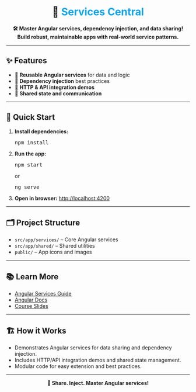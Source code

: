 <h1 align="center">🔗 <span style="color:#0EA5E9">Services Central</span></h1>

<p align="center">
  <b>🛠️ Master Angular services, dependency injection, and data sharing!<br>Build robust, maintainable apps with real-world service patterns.</b>
</p>

---

## ✨ Features

- 🔗 <b>Reusable Angular services</b> for data and logic
- 🔄 <b>Dependency injection</b> best practices
- 📡 <b>HTTP & API integration demos</b>
- 🧩 <b>Shared state and communication</b>

---

## 🚀 Quick Start

1. <b>Install dependencies:</b>
   <pre>npm install</pre>
2. <b>Run the app:</b>
   <pre>npm start</pre>
   or
   <pre>ng serve</pre>
3. <b>Open in browser:</b>
   <a href="http://localhost:4200">http://localhost:4200</a>

---

## 🗂️ Project Structure

- <code>src/app/services/</code> – Core Angular services
- <code>src/app/shared/</code> – Shared utilities
- <code>public/</code> – App icons and images

---

## 📚 Learn More

- [Angular Services Guide](https://angular.io/guide/architecture-services)
- [Angular Docs](https://angular.io/)
- [Course Slides](../other-resources/angular-course-slides.pdf)

---

## 🏗️ How it Works

- Demonstrates Angular services for data sharing and dependency injection.
- Includes HTTP/API integration demos and shared state management.
- Modular code for easy extension and best practices.

---

<p align="center">
  <b>🔗 Share. Inject. Master Angular services!</b>
</p>
